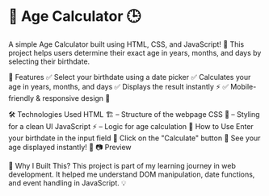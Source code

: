 <h1 align:centre> 🎂 Age Calculator 🕒 </h1> 


A simple Age Calculator built using HTML, CSS, and JavaScript! 🚀 This project helps users determine their exact age in years, months, and days by selecting their birthdate.

📌 Features
✅ Select your birthdate using a date picker
✅ Calculates your age in years, months, and days
✅ Displays the result instantly ⚡
✅ Mobile-friendly & responsive design 🎨

🛠️ Technologies Used
HTML 🏗️ – Structure of the webpage
CSS 🎨 – Styling for a clean UI
JavaScript ⚡ – Logic for age calculation
🚀 How to Use
Enter your birthdate in the input field 📅
Click on the "Calculate" button 🔘
See your age displayed instantly! 🎉
📷 Preview

🌟 Why I Built This?
This project is part of my learning journey in web development. It helped me understand DOM manipulation, date functions, and event handling in JavaScript. 💡

